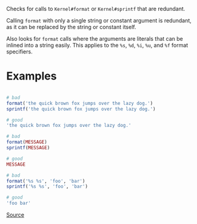 
Checks for calls to `Kernel#format` or `Kernel#sprintf` that are redundant.

Calling `format` with only a single string or constant argument is redundant,
as it can be replaced by the string or constant itself.

Also looks for `format` calls where the arguments are literals that can be
inlined into a string easily. This applies to the `%s`, `%d`, `%i`, `%u`, and
`%f` format specifiers.

# Examples

```ruby

# bad
format('the quick brown fox jumps over the lazy dog.')
sprintf('the quick brown fox jumps over the lazy dog.')

# good
'the quick brown fox jumps over the lazy dog.'

# bad
format(MESSAGE)
sprintf(MESSAGE)

# good
MESSAGE

# bad
format('%s %s', 'foo', 'bar')
sprintf('%s %s', 'foo', 'bar')

# good
'foo bar'
```

[Source](http://www.rubydoc.info/gems/rubocop/RuboCop/Cop/Style/RedundantFormat)